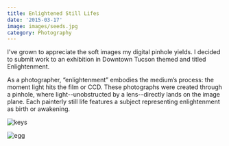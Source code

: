 ```yaml
---
title: Enlightened Still Lifes
date: '2015-03-17'
image: images/seeds.jpg
category: Photography
---
```


I've grown to appreciate the soft images my digital pinhole yields. I decided to submit work to an exhibition in Downtown Tucson themed and titled Enlightenment.

As a photographer, “enlightenment” embodies the medium’s process: the moment light hits the film or CCD. These photographs were created through a pinhole, where light--unobstructed by a lens--directly lands on the image plane. Each painterly still life features a subject representing enlightenment as birth or awakening.

![keys](../images/keys.jpg)

![egg](../images/egg.jpg)
